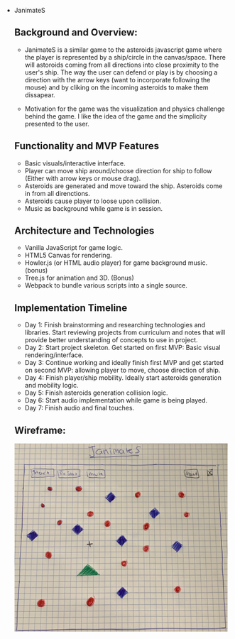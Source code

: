 * JanimateS

    ## Background and Overview:
    * JanimateS is a similar game to the asteroids javascript game where the player is represented by a ship/circle in the canvas/space. There will astoroids coming from all directions into close proximity to the user's ship. The way the user can defend or play is by choosing a direction with the arrow keys (want to incorporate following the mouse) and by cliking on the incoming asteroids to make them dissapear. 

    * Motivation for the game was the visualization and physics challenge behind the game. I like the idea of the game and the simplicity presented to the user. 

    ## Functionality and MVP Features
    * Basic visuals/interactive interface.
    * Player can move ship around/choose direction for ship to follow (Either with arrow keys or mouse drag).
    * Asteroids are generated and move     toward the ship. Asteroids come in from all direnctions.
    * Asteroids cause player to loose upon collision. 
    * Music as background while game is in session.

    ## Architecture and Technologies
    * Vanilla JavaScript for game logic.
    * HTML5 Canvas for rendering.
    * Howler.js (or HTML audio player) for game   background music. (bonus)
    * Tree.js for animation and 3D. (Bonus)
    * Webpack to bundle various scripts into a    single source.

    ## Implementation Timeline
    * Day 1: Finish brainstorming and researching technologies and libraries. Start reviewing projects from curriculum and notes that will provide better understanding of concepts to use in project.
    * Day 2: Start project skeleton. Get started on first MVP: Basic visual rendering/interface.
    * Day 3: Continue working and ideally finish first MVP and get started on second MVP: allowing player to move, choose direction of ship.
    * Day 4: Finish player/ship mobility. Ideally start asteroids generation and mobility logic.
    * Day 5: Finish asteroids generation collision logic.
    * Day 6: Start audio implementation while game is being played. 
    * Day 7: Finish audio and final touches.

    ## Wireframe: 
    ![](./imgs/wireframe.jpeg)
